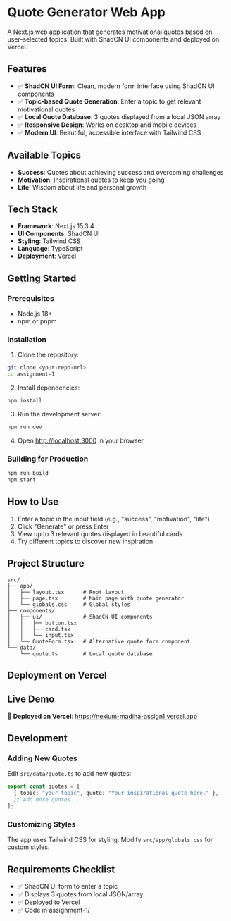 # Quote Generator Web App

A Next.js web application that generates motivational quotes based on user-selected topics. Built with ShadCN UI components and deployed on Vercel.

## Features

- ✅ **ShadCN UI Form**: Clean, modern form interface using ShadCN UI components
- ✅ **Topic-based Quote Generation**: Enter a topic to get relevant motivational quotes
- ✅ **Local Quote Database**: 3 quotes displayed from a local JSON array
- ✅ **Responsive Design**: Works on desktop and mobile devices
- ✅ **Modern UI**: Beautiful, accessible interface with Tailwind CSS

## Available Topics

- **Success**: Quotes about achieving success and overcoming challenges
- **Motivation**: Inspirational quotes to keep you going
- **Life**: Wisdom about life and personal growth

## Tech Stack

- **Framework**: Next.js 15.3.4
- **UI Components**: ShadCN UI
- **Styling**: Tailwind CSS
- **Language**: TypeScript
- **Deployment**: Vercel

## Getting Started

### Prerequisites

- Node.js 18+ 
- npm or pnpm

### Installation

1. Clone the repository:
```bash
git clone <your-repo-url>
cd assignment-1
```

2. Install dependencies:
```bash
npm install
```

3. Run the development server:
```bash
npm run dev
```

4. Open [http://localhost:3000](http://localhost:3000) in your browser

### Building for Production

```bash
npm run build
npm start
```

## How to Use

1. Enter a topic in the input field (e.g., "success", "motivation", "life")
2. Click "Generate" or press Enter
3. View up to 3 relevant quotes displayed in beautiful cards
4. Try different topics to discover new inspiration

## Project Structure

```
src/
├── app/
│   ├── layout.tsx      # Root layout
│   ├── page.tsx        # Main page with quote generator
│   └── globals.css     # Global styles
├── components/
│   ├── ui/             # ShadCN UI components
│   │   ├── button.tsx
│   │   ├── card.tsx
│   │   └── input.tsx
│   └── QuoteForm.tsx   # Alternative quote form component
└── data/
    └── quote.ts        # Local quote database
```

## Deployment on Vercel
## Live Demo

🔗 **Deployed on Vercel**: https://nexium-madiha-assign1.vercel.app
## Development

### Adding New Quotes

Edit `src/data/quote.ts` to add new quotes:

```typescript
export const quotes = [
  { topic: "your-topic", quote: "Your inspirational quote here." },
  // Add more quotes...
];
```

### Customizing Styles

The app uses Tailwind CSS for styling. Modify `src/app/globals.css` for custom styles.

## Requirements Checklist

- ✅ ShadCN UI form to enter a topic
- ✅ Displays 3 quotes from local JSON/array  
- ✅ Deployed to Vercel
- ✅ Code in assignment-1/
